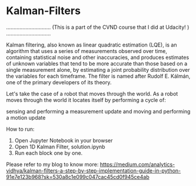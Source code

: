 # Kalman-Filters
..............................
(This is a part of the CVND course that I did at Udacity! )
..............................

Kalman filtering, also known as linear quadratic estimation (LQE), is an algorithm that uses a series of measurements observed over time, containing statistical noise and other inaccuracies, and produces estimates of unknown variables that tend to be more accurate than those based on a single measurement alone, by estimating a joint probability distribution over the variables for each timeframe. The filter is named after Rudolf E. Kálmán, one of the primary developers of its theory.
 
Let's take the case of a robot that moves through the world. As a robot moves through the world it locates itself by performing a cycle of:

sensing and performing a measurement update and
moving and performing a motion update

How to run:

1. Open Jupyter Notebook in your browser
2. Open  1D Kalman Filter, solution.ipynb 
3. Run each block one by one.

Please refer to my blog to know more: https://medium.com/analytics-vidhya/kalman-filters-a-step-by-step-implementation-guide-in-python-91e7e123b968?sk=530a8c1e099c047cac45cd0f945ce4ab
